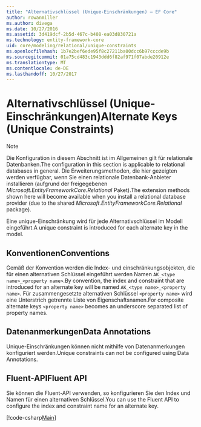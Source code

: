 ```yaml
---
title: "Alternativschlüssel (Unique-Einschränkungen) – EF Core"
author: rowanmiller
ms.author: divega
ms.date: 10/27/2016
ms.assetid: 3d419dcf-2b5d-467c-b408-ea03d830721a
ms.technology: entity-framework-core
uid: core/modeling/relational/unique-constraints
ms.openlocfilehash: 1b7e2bef6ede95f8c27211ba00dcc6b97cccde9b
ms.sourcegitcommit: 01a75cd483c1943ddd6f82af971f07abde20912e
ms.translationtype: MT
ms.contentlocale: de-DE
ms.lasthandoff: 10/27/2017
---
```

# <a name="alternate-keys-unique-constraints"></a><span data-ttu-id="dbc4c-102">Alternativschlüssel (Unique-Einschränkungen)</span><span class="sxs-lookup"><span data-stu-id="dbc4c-102">Alternate Keys (Unique Constraints)</span></span>

> [!NOTE]  
> <span data-ttu-id="dbc4c-103">Die Konfiguration in diesem Abschnitt ist im Allgemeinen gilt für relationale Datenbanken.</span><span class="sxs-lookup"><span data-stu-id="dbc4c-103">The configuration in this section is applicable to relational databases in general.</span></span> <span data-ttu-id="dbc4c-104">Die Erweiterungsmethoden, die hier gezeigten werden verfügbar, wenn Sie einen relationale Datenbank-Anbieter installieren (aufgrund der freigegebenen *Microsoft.EntityFrameworkCore.Relational* Paket).</span><span class="sxs-lookup"><span data-stu-id="dbc4c-104">The extension methods shown here will become available when you install a relational database provider (due to the shared *Microsoft.EntityFrameworkCore.Relational* package).</span></span>

<span data-ttu-id="dbc4c-105">Eine unique-Einschränkung wird für jede Alternativschlüssel im Modell eingeführt.</span><span class="sxs-lookup"><span data-stu-id="dbc4c-105">A unique constraint is introduced for each alternate key in the model.</span></span>

## <a name="conventions"></a><span data-ttu-id="dbc4c-106">Konventionen</span><span class="sxs-lookup"><span data-stu-id="dbc4c-106">Conventions</span></span>

<span data-ttu-id="dbc4c-107">Gemäß der Konvention werden die Index- und einschränkungsobjekten, die für einen alternativen Schlüssel eingeführt werden Namen `AK_<type name>_<property name>`.</span><span class="sxs-lookup"><span data-stu-id="dbc4c-107">By convention, the index and constraint that are introduced for an alternate key will be named `AK_<type name>_<property name>`.</span></span> <span data-ttu-id="dbc4c-108">Für zusammengesetzte alternativen Schlüssel `<property name>` wird eine Unterstrich getrennte Liste von Eigenschaftsnamen.</span><span class="sxs-lookup"><span data-stu-id="dbc4c-108">For composite alternate keys `<property name>` becomes an underscore separated list of property names.</span></span>

## <a name="data-annotations"></a><span data-ttu-id="dbc4c-109">Datenanmerkungen</span><span class="sxs-lookup"><span data-stu-id="dbc4c-109">Data Annotations</span></span>

<span data-ttu-id="dbc4c-110">Unique-Einschränkungen können nicht mithilfe von Datenanmerkungen konfiguriert werden.</span><span class="sxs-lookup"><span data-stu-id="dbc4c-110">Unique constraints can not be configured using Data Annotations.</span></span>

## <a name="fluent-api"></a><span data-ttu-id="dbc4c-111">Fluent-API</span><span class="sxs-lookup"><span data-stu-id="dbc4c-111">Fluent API</span></span>

<span data-ttu-id="dbc4c-112">Sie können die Fluent-API verwenden, so konfigurieren Sie den Index und Namen für einen alternativen Schlüssel.</span><span class="sxs-lookup"><span data-stu-id="dbc4c-112">You can use the Fluent API to configure the index and constraint name for an alternate key.</span></span>

[!code-csharp[Main](../../../../samples/core/Modeling/FluentAPI/Samples/Relational/AlternateKeyName.cs?name=Model&highlight=9)]
